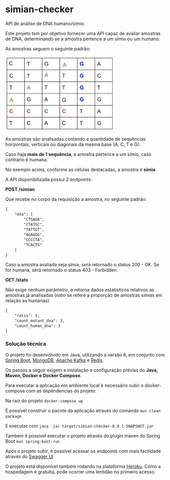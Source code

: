 # simian-checker
API de análise de DNA humano/símio.

Este projeto tem por objetivo fornecer uma API capaz de avaliar amostras de DNA, determinando se a amostra pertence a um símio ou um humano.

As amostras seguem o seguinte padrão:

![Amostra](dna_sample.png)

As amostras são analisadas contando a quantidade de sequências horizontais, verticais ou diagonais da mesma base (A, C, T e G).

Caso haja **mais de 1 sequência**, a amostra pertence a um símio, caso contrário é humana.

No exemplo acima, conforme as células destacadas, a amostra é **símia**.

A API disponibilizada possui 2 endpoints:

**POST /simian**

Que recebe no corpo da requisição a amostra, no seguinte padrão:

```
{
    "dna": [
        "CTGAGA",
        "CTATGC",
        "TATTGT",
        "AGAGGG",
        "CCCCTA",
        "TCACTG"
    ]
}
```

Caso a amostra avaliada seja símia, será retornado o status 200 - OK.
Se for humana, será retornado o status 403 - Forbidden.

**GET /stats**

Não exige nenhum parâmetro, e retorna dados estatísticos relativos as amostras já analisadas (*ratio* se refere a proporção de amostras símias em relação as humanas)

```
{
    "ratio": 1,
    "count_mutant_dna": 3,
    "count_human_dna": 3
}
``` 

### Solução técnica

O projeto foi desenvolvido em Java, utilizando a versão 8, em conjunto com [Spring Boot](https://spring.io/projects/spring-boot), [MongoDB](https://www.mongodb.com/), [Apache Kafka](https://kafka.apache.org/) e [Redis](https://redis.io/).

Os passos a seguir exigem a instalação e configuração prévias do **Java, Maven, Docker e Docker Compose**.

Para executar a aplicação em ambiente local é necessário subir o docker-compose com as depêndencias do projeto:

Na raiz do projeto
`docker-compose up`

É possível construir o pacote da aplicação através do comando
`mvn clean package`

E executar com
`java -jar target/simian-checker-0.0.1-SNAPSHOT.jar`

Também é possível executar o projeto através do plugin maven do Spring Boot
`mvn spring-boot:run`

Após o projeto subir, é possível acessar os endpoints com mais facilidade através do [Swagger UI](http://localhost:8080/swagger-ui.html)

O projeto está disponível também rodando na plataforma [Heroku](https://simian-checker.herokuapp.com/swagger-ui.html). Como a hospedagem é gratuita, pode ocorrer uma lentidão no primeiro acesso.